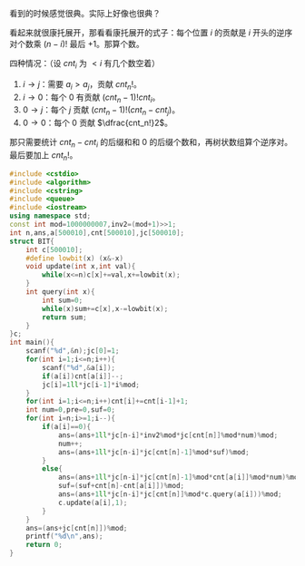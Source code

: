 看到的时候感觉很典。实际上好像也很典？

看起来就很康托展开，那看看康托展开的式子：每个位置 $i$ 的贡献是 $i$ 开头的逆序对个数乘 $(n-i)!$ 最后 $+1$。那算个数。

四种情况：（设 $cnt_i$ 为 $<i$ 有几个数空着）

1. $i\to j$：需要 $a_i>a_j$，贡献 $cnt_n!$。
2. $i\to 0$：每个 $0$ 有贡献 $(cnt_n-1)!cnt_i$。
3. $0\to j$：每个 $j$ 贡献 $(cnt_n-1)!(cnt_n-cnt_j)$。
4. $0\to 0$：每个 $0$ 贡献 $\dfrac{cnt_n!}2$。

那只需要统计 $cnt_n-cnt_i$ 的后缀和和 $0$ 的后缀个数和，再树状数组算个逆序对。最后要加上 $cnt_n!$。
```cpp
#include <cstdio>
#include <algorithm>
#include <cstring>
#include <queue>
#include <iostream>
using namespace std;
const int mod=1000000007,inv2=(mod+1)>>1;
int n,ans,a[500010],cnt[500010],jc[500010];
struct BIT{
    int c[500010];
    #define lowbit(x) (x&-x)
    void update(int x,int val){
        while(x<=n)c[x]+=val,x+=lowbit(x);
    }
    int query(int x){
        int sum=0;
        while(x)sum+=c[x],x-=lowbit(x);
        return sum;
    }
}c;
int main(){
    scanf("%d",&n);jc[0]=1;
    for(int i=1;i<=n;i++){
        scanf("%d",&a[i]);
        if(a[i])cnt[a[i]]--;
        jc[i]=1ll*jc[i-1]*i%mod;
    }
    for(int i=1;i<=n;i++)cnt[i]+=cnt[i-1]+1;
    int num=0,pre=0,suf=0;
    for(int i=n;i>=1;i--){
        if(a[i]==0){
            ans=(ans+1ll*jc[n-i]*inv2%mod*jc[cnt[n]]%mod*num)%mod;
            num++;
            ans=(ans+1ll*jc[n-i]*jc[cnt[n]-1]%mod*suf)%mod;
        }
        else{
            ans=(ans+1ll*jc[n-i]*jc[cnt[n]-1]%mod*cnt[a[i]]%mod*num)%mod;
            suf=(suf+cnt[n]-cnt[a[i]])%mod;
            ans=(ans+1ll*jc[n-i]*jc[cnt[n]]%mod*c.query(a[i]))%mod;
            c.update(a[i],1);
        }
    }
    ans=(ans+jc[cnt[n]])%mod;
    printf("%d\n",ans);
    return 0;
}
```